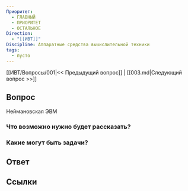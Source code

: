 ```yaml
---
Приоритет:
  - ГЛАВНЫЙ
  - ПРИОРИТЕТ
  - ОСТАЛЬНОЕ
Direction:
  - "[[ИВТ]]" 
Discipline: Аппаратные средства вычислительной техники 
tags:
  - пусто
---
```

[[ИВТ/Вопросы/001|<< Предыдущий вопрос]] | [[003.md|Следующий вопрос >>]]
## Вопрос

Неймановская ЭВМ

### Что возможно нужно будет рассказать?

### Какие могут быть задачи?

## Ответ

## Ссылки
